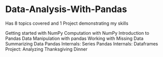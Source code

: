 # Data-Analysis-With-Pandas
Has 8 topics covered and 1 Project demonstrating my skills

Getting started with NumPy
Computation with NumPy
Introduction to Pandas
Data Manipulation with pandas
Working with Missing Data
Summarizing Data
Pandas Internals: Series
Pandas Internals: Dataframes
Project: Analyzing Thanksgiving Dinner
